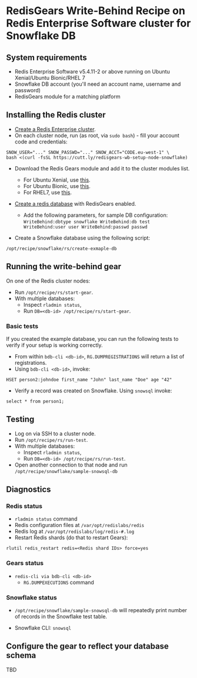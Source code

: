 # RedisGears Write-Behind Recipe on Redis Enterprise Software cluster for Snowflake DB

## System requirements

* Redis Enterprise Software v5.4.11-2 or above running on Ubuntu Xenial/Ubuntu Bionic/RHEL 7
* Snowflake DB account (you'll need an account name, username and password)
* RedisGears module for a matching platform

## Installing the Redis cluster

* [Create a Redis Enterprise cluster](https://docs.redislabs.com/latest/rs/installing-upgrading/downloading-installing/).
* On each cluster node, run (as root, via `sudo bash`) - fill your account code and credentials:

```
SNOW_USER="..." SNOW_PASSWD="..." SNOW_ACCT="CODE.eu-west-1" \
bash <(curl -fsSL https://cutt.ly/redisgears-wb-setup-node-snowflake)
```
* Download the Redis Gears module and add it to the cluster modules list.
	* For Ubuntu Xenial, use [this](http://redismodules.s3.amazonaws.com/lab/08-gears-write-behind/redisgears.linux-xenial-x64.99.99.99-3e6d45a.zip).
	* For Ubuntu Bionic, use [this](http://redismodules.s3.amazonaws.com/lab/08-gears-write-behind/redisgears.linux-bionic-x64.99.99.99-3e6d45a.zip).
	* For RHEL7, use [this](http://redismodules.s3.amazonaws.com/lab/08-gears-write-behind/redisgears.linux-centos7-x64.99.99.99-3e6d45a.zip).

* [Create a redis database](https://docs.redislabs.com/latest/modules/create-database-rs/) with RedisGears enabled.
	* Add the following parameters, for sample DB configuration: `WriteBehind:dbtype snowflake WriteBehind:db test WriteBehind:user user WriteBehind:passwd passwd`
* Create a Snowflake database using the following script:
```
/opt/recipe/snowflake/rs/create-exmaple-db
```

## Running the write-behind gear

On one of the Redis cluster nodes:

* Run `/opt/recipe/rs/start-gear`.
* With multiple databases:
  * Inspect `rladmin status`,
  * Run `DB=<db-id> /opt/recipe/rs/start-gear`.

### Basic tests
If you created the example database, you can run the following tests to verify if your setup is working correctly.

* From within `bdb-cli <db-id>`, `RG.DUMPREGISTRATIONS` will return a list of registrations.
* Using `bdb-cli <db-id>`, invoke:
```
HSET person2:johndoe first_name "John" last_name "Doe" age "42"
```
* Verify a record was created on Snowflake. Using ```snowsql``` invoke:
```
select * from person1;
```

## Testing
* Log on via SSH to a cluster node.
* Run `/opt/recipe/rs/run-test`.
* With multiple databases:
  * Inspect `rladmin status`,
  * Run `DB=<db-id> /opt/recipe/rs/run-test`.
* Open another connection to that node and run `/opt/recipe/snowflake/sample-snowsql-db`

## Diagnostics

### Redis status

* `rladmin status` command
* Redis configuration files at `/var/opt/redislabs/redis`
* Redis log at `/var/opt/redislabs/log/redis-#.log`
* Restart Redis shards (do that to restart Gears):
```
rlutil redis_restart redis=<Redis shard IDs> force=yes
```

### Gears status

* `redis-cli via bdb-cli <db-id>`
  * `RG.DUMPEXECUTIONS` command

### Snowflake status

* `/opt/recipe/snowflake/sample-snowsql-db` will repeatedly print number of records in the Snowflake test table.

* Snowflake CLI: `snowsql` 

## Configure the gear to reflect your database schema
TBD

